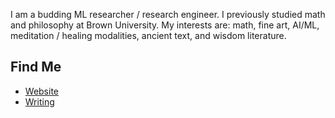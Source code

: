 I am a budding ML researcher / research engineer. I previously studied math and philosophy at Brown University. My interests are: math, fine art, AI/ML, meditation / healing modalities, ancient text, and wisdom literature. 

## Find Me
- <a href="https://limjungyoon.com/">Website</a>
- <a href="https://jungyoonlim.substack.com/">Writing</a>
